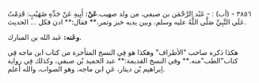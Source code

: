 ٣٨٥٦ - (أب) : - عَبْد الرَّحْمَن بن صيفي، من ولد صهيب.**عَنْ:** أَبِيهِ عَنْ جَدِّهِ صُهَيْبٍ: قَدِمْتُ عَلَى النَّبِيِّ صَلَّى اللَّهُ عليه وسلم، وبين يديه خبز وتمر،** فقال:** ادن فكل ... الحديث.

**وعَنه:** عَبد الله بن المبارك.

هكذا ذكره صاحب "الأطراف" وهكذا هو فِي النسخ المتأخرة من كتاب ابن ماجه فِي كتاب"الطب"منه.** وفي النسخ القديمة:** عبد الحميد بْن صيفي، وكذلك فِي رواية إبراهيم بْن دينار، عَنِ ابن ماجه، وهو الصواب، والله أعلم.